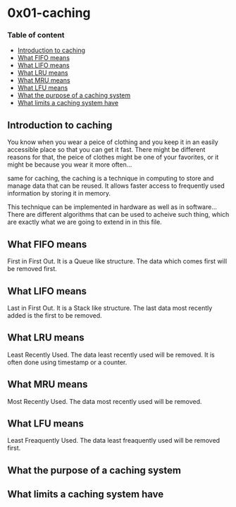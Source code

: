 # 0x01-caching
### Table of content
- [Introduction to caching](#introduction-to-caching)
- [What FIFO means](#what-fifo-means)
- [What LIFO means](#what-lifo-means)
- [What LRU means](#what-lru-means)
- [What MRU means](#what-mru-means)
- [What LFU means](#what-lfu-means)
- [What the purpose of a caching system](#what-the-purpose-of-a-caching-system)
- [What limits a caching system have](#what-limits-a-caching-system-have)

## Introduction to caching
You know when you wear a peice of clothing and you keep it in an easily accessible place so that you can get it fast. There might be different reasons for that, the peice of clothes might be one of your favorites, or it might be because you wear it more often...

same for caching, the caching is a technique in computing to store and manage data that can be reused. It allows faster access to frequently used information by storing it in memory.

This technique can be implemented in hardware as well as in software... There are different algorithms that can be used to acheive such thing, which are exactly what we are going to extend in in this file.

## What FIFO means
First in First Out. It is a Queue like structure. The data which comes first will be removed first.

## What LIFO means
Last in First Out. It is a Stack like structure. The last data most recently added is the first to be removed.

## What LRU means
Least Recently Used. The data least recently used will be removed. It is often done using timestamp or a counter.

## What MRU means
Most Recently Used. The data most recently used will be removed.

## What LFU means
Least Freaquently Used. The data least freaquently used will be removed first.

## What the purpose of a caching system
## What limits a caching system have
